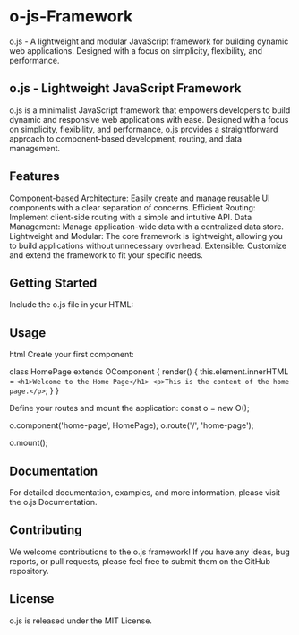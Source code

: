 # o-js-Framework
o.js - A lightweight and modular JavaScript framework for building dynamic web applications. Designed with a focus on simplicity, flexibility, and performance.

<h2>o.js - Lightweight JavaScript Framework</h2>
o.js is a minimalist JavaScript framework that empowers developers to build dynamic and responsive web applications with ease. Designed with a focus on simplicity, flexibility, and performance, o.js provides a straightforward approach to component-based development, routing, and data management.

<h2>Features</h2>
Component-based Architecture: Easily create and manage reusable UI components with a clear separation of concerns.
Efficient Routing: Implement client-side routing with a simple and intuitive API.
Data Management: Manage application-wide data with a centralized data store.
Lightweight and Modular: The core framework is lightweight, allowing you to build applications without unnecessary overhead.
Extensible: Customize and extend the framework to fit your specific needs.

<h2>Getting Started</h2>
Include the o.js file in your HTML:

<h2>Usage</h2>
html
<script src="https://cdn.jsdelivr.net/npm/o.js"></script>
Create your first component:

class HomePage extends OComponent {
  render() {
    this.element.innerHTML = `
      <h1>Welcome to the Home Page</h1>
      <p>This is the content of the home page.</p>
    `;
  }
}

Define your routes and mount the application:
const o = new O();

o.component('home-page', HomePage);
o.route('/', 'home-page');

o.mount();

<h2>Documentation</h2>
For detailed documentation, examples, and more information, please visit the o.js Documentation.

<h2>Contributing</h2>
We welcome contributions to the o.js framework! If you have any ideas, bug reports, or pull requests, please feel free to submit them on the GitHub repository.

<h2>License</h2>
o.js is released under the MIT License.
